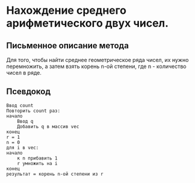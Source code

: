 Нахождение среднего арифметического двух чисел.
===============================================

Письменное описание метода
--------------------------
Для того, чтобы найти среднее геометрическое ряда чисел, их нужно перемножить, а затем взять корень n-ой степени, где n - количество чисел в ряде.

Псевдокод
---------
```
Ввод count
Повторить count раз:
начало
    Ввод q
    Добавить q в массив vec
конец
r = 1
n = 0
для i в vec:
начало
    к n прибавить 1
    r умножить на i
конец
результат = корень n-ой степени из r
```
